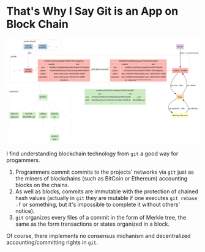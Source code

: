 # That's Why I Say Git is an App on Block Chain

![git.png](git-chain.png)

I find understanding blockchain technology from `git` a good way for progammers.

1. Programmers commit commits to the projects' networks via `git` just as the miners of blockchains (such as BitCoin or Ethereum) accounting blocks on the chains.
2. As well as blocks, commits are immutable with the protection of chained hash values (actually in `git` they are mutable if one executes `git rebase -f` or something, but it's impossible to complete it without others' notice).
3. `git` organizes every files of a commit in the form of Merkle tree, the same as the form transactions or states organized in a block.

Of course, there implements no consensus michanism and decentralized accounting/committing rights in `git`.
